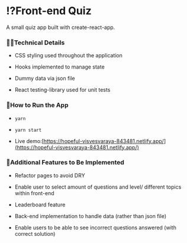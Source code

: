 # ⁉️Front-end Quiz

A small quiz app built with create-react-app.

### 👩‍💻Technical Details

- CSS styling used throughout the application

- Hooks implemented to manage state

- Dummy data via json file

- React testing-library used for unit tests

### 🔧How to Run the App

- `yarn`

- `yarn start`

- Live demo:[https://hopeful-visvesvaraya-843481.netlify.app/](https://hopeful-visvesvaraya-843481.netlify.app/)

### 💭Additional Features to Be Implemented

- Refactor pages to avoid DRY

- Enable user to select amount of questions and level/ different topics within front-end

- Leaderboard feature

- Back-end implementation to handle data (rather than json file)

- Enable users to be able to see incorrect questions answered (with correct solution)
